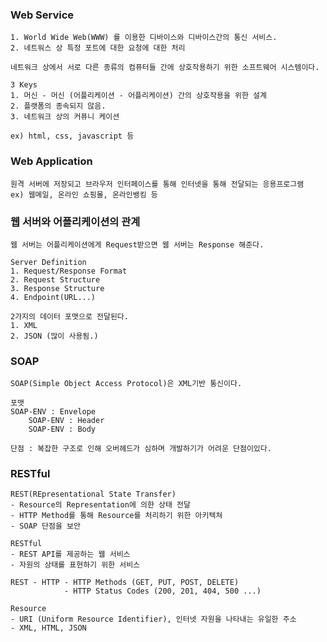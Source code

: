 ### Web Service
    1. World Wide Web(WWW) 를 이용한 디바이스와 디바이스간의 통신 서비스.
    2. 네트워스 상 특정 포트에 대한 요청에 대한 처리

    네트워크 상에서 서로 다른 종류의 컴퓨터들 간에 상호작용하기 위한 소프트웨어 시스템이다.

    3 Keys
    1. 머신 - 머신 (어플리케이션 - 어플리케이션) 간의 상호작용을 위한 설계
    2. 플랫폼의 종속되지 않음.
    3. 네트워크 상의 커퓨니 케이션
    
    ex) html, css, javascript 등 

### Web Application
    원격 서버에 저장되고 브라우저 인터페이스를 통해 인터넷을 통해 전달되는 응용프로그램
    ex) 웹메일, 온라인 쇼핑몰, 온라인뱅킹 등 

### 웹 서버와 어플리케이션의 관계

    웹 서버는 어플리케이션에게 Request받으면 웹 서버는 Response 해준다.

    Server Definition
    1. Request/Response Format
    2. Request Structure
    3. Response Structure
    4. Endpoint(URL...)

    2가지의 데이터 포맷으로 전달된다.
    1. XML
    2. JSON (많이 사용됨.)

### SOAP
    SOAP(Simple Object Access Protocol)은 XML기반 통신이다.

    포맷 
    SOAP-ENV : Envelope
        SOAP-ENV : Header
        SOAP-ENV : Body
    
    단점 : 복잡한 구조로 인해 오버헤드가 심하며 개발하기가 어려운 단점이있다.

### RESTful
    REST(REpresentational State Transfer)
    - Resource의 Representation에 의한 상태 전달
    - HTTP Method를 통해 Resource를 처리하기 위한 아키텍쳐
    - SOAP 단점을 보안

    RESTful
    - REST API를 제공하는 웹 서비스
    - 자원의 상태를 표현하기 위한 서비스

    REST - HTTP - HTTP Methods (GET, PUT, POST, DELETE)
                - HTTP Status Codes (200, 201, 404, 500 ...)

    Resource
    - URI (Uniform Resource Identifier), 인터넷 자원을 나타내는 유일한 주소
    - XML, HTML, JSON 
    